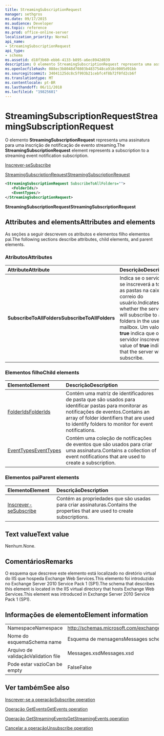 ```yaml
---
title: StreamingSubscriptionRequest
manager: sethgros
ms.date: 09/17/2015
ms.audience: Developer
ms.topic: reference
ms.prod: office-online-server
localization_priority: Normal
api_name:
- StreamingSubscriptionRequest
api_type:
- schema
ms.assetid: d18f3b60-ebb6-4133-b895-a6ec8942d039
description: O elemento StreamingSubscriptionRequest representa uma assinatura para uma inscrição de notificação de evento streaming.
ms.openlocfilehash: 088ec3b8048d70803b4837548ca918c0005d91bb
ms.sourcegitcommit: 34041125dc8c5f993b21cebfc4f8b72f0fd2cb6f
ms.translationtype: MT
ms.contentlocale: pt-BR
ms.lasthandoff: 06/11/2018
ms.locfileid: "19825601"
---
```

# <a name="streamingsubscriptionrequest"></a><span data-ttu-id="e6a57-103">StreamingSubscriptionRequest</span><span class="sxs-lookup"><span data-stu-id="e6a57-103">StreamingSubscriptionRequest</span></span>

<span data-ttu-id="e6a57-104">O elemento **StreamingSubscriptionRequest** representa uma assinatura para uma inscrição de notificação de evento streaming.</span><span class="sxs-lookup"><span data-stu-id="e6a57-104">The **StreamingSubscriptionRequest** element represents a subscription to a streaming event notification subscription.</span></span> 
  
[<span data-ttu-id="e6a57-105">Inscrever-se</span><span class="sxs-lookup"><span data-stu-id="e6a57-105">Subscribe</span></span>](subscribe.md)
  
[<span data-ttu-id="e6a57-106">StreamingSubscriptionRequest</span><span class="sxs-lookup"><span data-stu-id="e6a57-106">StreamingSubscriptionRequest</span></span>](streamingsubscriptionrequest.md)
  
```xml
<StreamingSubscriptionRequest SubscribeToAllFolders="">
   <FolderIds/>
   <EventTypes/>
</StreamingSubscriptionRequest>
```

 <span data-ttu-id="e6a57-107">**StreamingSubscriptionRequest**</span><span class="sxs-lookup"><span data-stu-id="e6a57-107">**StreamingSubscriptionRequest**</span></span>
## <a name="attributes-and-elements"></a><span data-ttu-id="e6a57-108">Attributes and elements</span><span class="sxs-lookup"><span data-stu-id="e6a57-108">Attributes and elements</span></span>

<span data-ttu-id="e6a57-109">As seções a seguir descrevem os atributos e elementos filho elementos pai.</span><span class="sxs-lookup"><span data-stu-id="e6a57-109">The following sections describe attributes, child elements, and parent elements.</span></span>
  
### <a name="attributes"></a><span data-ttu-id="e6a57-110">Atributos</span><span class="sxs-lookup"><span data-stu-id="e6a57-110">Attributes</span></span>

|<span data-ttu-id="e6a57-111">**Attribute**</span><span class="sxs-lookup"><span data-stu-id="e6a57-111">**Attribute**</span></span>|<span data-ttu-id="e6a57-112">**Descrição**</span><span class="sxs-lookup"><span data-stu-id="e6a57-112">**Description**</span></span>|
|:-----|:-----|
|<span data-ttu-id="e6a57-113">**SubscribeToAllFolders**</span><span class="sxs-lookup"><span data-stu-id="e6a57-113">**SubscribeToAllFolders**</span></span> <br/> |<span data-ttu-id="e6a57-114">Indica se o servidor se inscreverá a todas as pastas na caixa de correio do usuário.</span><span class="sxs-lookup"><span data-stu-id="e6a57-114">Indicates whether the server will subscribe to all folders in the user's mailbox.</span></span> <span data-ttu-id="e6a57-115">Um valor **true** indica que o servidor inscreverá.</span><span class="sxs-lookup"><span data-stu-id="e6a57-115">A value of **true** indicates that the server will subscribe.</span></span>  <br/> |
   
### <a name="child-elements"></a><span data-ttu-id="e6a57-116">Elementos filho</span><span class="sxs-lookup"><span data-stu-id="e6a57-116">Child elements</span></span>

|<span data-ttu-id="e6a57-117">**Elemento**</span><span class="sxs-lookup"><span data-stu-id="e6a57-117">**Element**</span></span>|<span data-ttu-id="e6a57-118">**Descrição**</span><span class="sxs-lookup"><span data-stu-id="e6a57-118">**Description**</span></span>|
|:-----|:-----|
|[<span data-ttu-id="e6a57-119">FolderIds</span><span class="sxs-lookup"><span data-stu-id="e6a57-119">FolderIds</span></span>](folderids.md) <br/> |<span data-ttu-id="e6a57-120">Contém uma matriz de identificadores de pasta que são usados para identificar pastas para monitorar as notificações de eventos.</span><span class="sxs-lookup"><span data-stu-id="e6a57-120">Contains an array of folder identifiers that are used to identify folders to monitor for event notifications.</span></span>  <br/> |
|[<span data-ttu-id="e6a57-121">EventTypes</span><span class="sxs-lookup"><span data-stu-id="e6a57-121">EventTypes</span></span>](eventtypes.md) <br/> |<span data-ttu-id="e6a57-122">Contém uma coleção de notificações de eventos que são usados para criar uma assinatura.</span><span class="sxs-lookup"><span data-stu-id="e6a57-122">Contains a collection of event notifications that are used to create a subscription.</span></span>  <br/> |
   
### <a name="parent-elements"></a><span data-ttu-id="e6a57-123">Elementos pai</span><span class="sxs-lookup"><span data-stu-id="e6a57-123">Parent elements</span></span>

|<span data-ttu-id="e6a57-124">**Elemento**</span><span class="sxs-lookup"><span data-stu-id="e6a57-124">**Element**</span></span>|<span data-ttu-id="e6a57-125">**Descrição**</span><span class="sxs-lookup"><span data-stu-id="e6a57-125">**Description**</span></span>|
|:-----|:-----|
|[<span data-ttu-id="e6a57-126">Inscrever-se</span><span class="sxs-lookup"><span data-stu-id="e6a57-126">Subscribe</span></span>](subscribe.md) <br/> |<span data-ttu-id="e6a57-127">Contém as propriedades que são usadas para criar assinaturas.</span><span class="sxs-lookup"><span data-stu-id="e6a57-127">Contains the properties that are used to create subscriptions.</span></span>  <br/> |
   
## <a name="text-value"></a><span data-ttu-id="e6a57-128">Text value</span><span class="sxs-lookup"><span data-stu-id="e6a57-128">Text value</span></span>

<span data-ttu-id="e6a57-129">Nenhum.</span><span class="sxs-lookup"><span data-stu-id="e6a57-129">None.</span></span>
  
## <a name="remarks"></a><span data-ttu-id="e6a57-130">Comentários</span><span class="sxs-lookup"><span data-stu-id="e6a57-130">Remarks</span></span>

<span data-ttu-id="e6a57-131">O esquema que descreve este elemento está localizado no diretório virtual do IIS que hospeda Exchange Web Services.This elemento foi introduzido no Exchange Server 2010 Service Pack 1 (SP1).</span><span class="sxs-lookup"><span data-stu-id="e6a57-131">The schema that describes this element is located in the IIS virtual directory that hosts Exchange Web Services.This element was introduced in Exchange Server 2010 Service Pack 1 (SP1).</span></span>
  
## <a name="element-information"></a><span data-ttu-id="e6a57-132">Informações de elemento</span><span class="sxs-lookup"><span data-stu-id="e6a57-132">Element information</span></span>

|||
|:-----|:-----|
|<span data-ttu-id="e6a57-133">Namespace</span><span class="sxs-lookup"><span data-stu-id="e6a57-133">Namespace</span></span>  <br/> |http://schemas.microsoft.com/exchange/services/2006/messages  <br/> |
|<span data-ttu-id="e6a57-134">Nome do esquema</span><span class="sxs-lookup"><span data-stu-id="e6a57-134">Schema name</span></span>  <br/> |<span data-ttu-id="e6a57-135">Esquema de mensagens</span><span class="sxs-lookup"><span data-stu-id="e6a57-135">Messages schema</span></span>  <br/> |
|<span data-ttu-id="e6a57-136">Arquivo de validação</span><span class="sxs-lookup"><span data-stu-id="e6a57-136">Validation file</span></span>  <br/> |<span data-ttu-id="e6a57-137">Messages.xsd</span><span class="sxs-lookup"><span data-stu-id="e6a57-137">Messages.xsd</span></span>  <br/> |
|<span data-ttu-id="e6a57-138">Pode estar vazio</span><span class="sxs-lookup"><span data-stu-id="e6a57-138">Can be empty</span></span>  <br/> |<span data-ttu-id="e6a57-139">False</span><span class="sxs-lookup"><span data-stu-id="e6a57-139">False</span></span>  <br/> |
   
## <a name="see-also"></a><span data-ttu-id="e6a57-140">Ver também</span><span class="sxs-lookup"><span data-stu-id="e6a57-140">See also</span></span>



[<span data-ttu-id="e6a57-141">Inscrever-se a operação</span><span class="sxs-lookup"><span data-stu-id="e6a57-141">Subscribe operation</span></span>](subscribe-operation.md)
  
[<span data-ttu-id="e6a57-142">Operação GetEvents</span><span class="sxs-lookup"><span data-stu-id="e6a57-142">GetEvents operation</span></span>](getevents-operation.md)
  
[<span data-ttu-id="e6a57-143">Operação GetStreamingEvents</span><span class="sxs-lookup"><span data-stu-id="e6a57-143">GetStreamingEvents operation</span></span>](getstreamingevents-operation.md)
  
[<span data-ttu-id="e6a57-144">Cancelar a operação</span><span class="sxs-lookup"><span data-stu-id="e6a57-144">Unsubscribe operation</span></span>](unsubscribe-operation.md)

